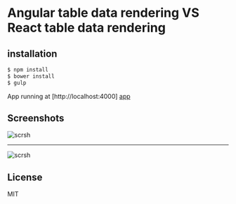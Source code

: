 # Angular table data rendering VS React table data rendering

## installation
```sh
$ npm install
$ bower install
$ gulp
```
App running at  [http://localhost:4000] [app]

[app]: <http://localhost:4000>

## Screenshots

![scrsh](http://i.imgur.com/YtVsVFt.png)

----

![scrsh](http://i.imgur.com/ugzTcTo.png)

License
----

MIT